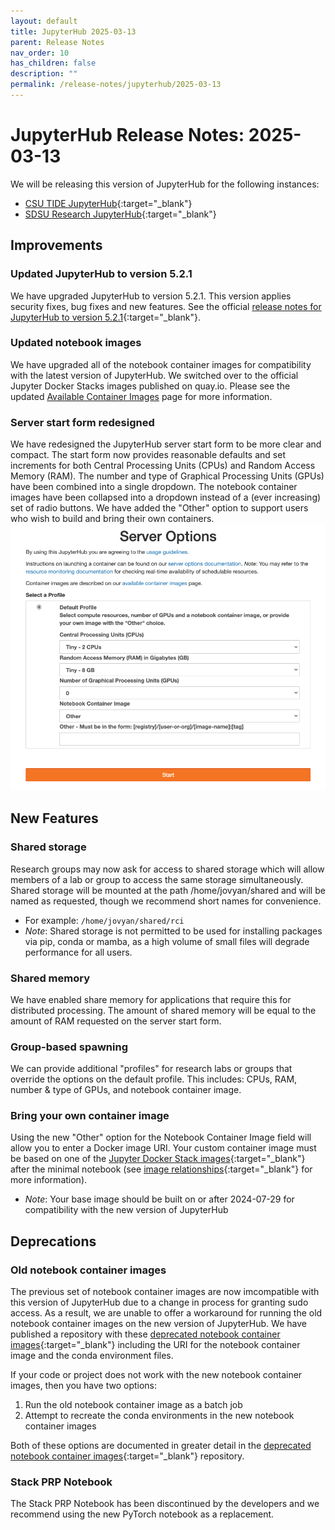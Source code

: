 ```yaml
---
layout: default
title: JupyterHub 2025-03-13
parent: Release Notes
nav_order: 10
has_children: false
description: ""
permalink: /release-notes/jupyterhub/2025-03-13
---
```

# JupyterHub Release Notes: 2025-03-13
We will be releasing this version of JupyterHub for the following instances:
- [CSU TIDE JupyterHub](https://csu-tide-jupyterhub.nrp-nautilus.io/){:target="_blank"}
- [SDSU Research JupyterHub](https://jupyterhub-research.sdsu.edu/){:target="_blank"}

## Improvements

### Updated JupyterHub to version 5.2.1
We have upgraded JupyterHub to version 5.2.1.
This version applies security fixes, bug fixes and new features.
See the official [release notes for JupyterHub to version 5.2.1](https://jupyterhub.readthedocs.io/en/stable/reference/changelog.html#id3){:target="_blank"}.

### Updated notebook images
We have upgraded all of the notebook container images for compatibility with the latest version of JupyterHub.
We switched over to the official Jupyter Docker Stacks images published on quay.io.
Please see the updated [Available Container Images](/jupyterhub/images) page for more information.

### Server start form redesigned
We have redesigned the JupyterHub server start form to be more clear and compact.
The start form now provides reasonable defaults and set increments for both Central Processing Units (CPUs) and Random Access Memory (RAM).
The number and type of Graphical Processing Units (GPUs) have been combined into a single dropdown.
The notebook container images have been collapsed into a dropdown instead of a (ever increasing) set of radio buttons.
We have added the "Other" option to support users who wish to build and bring their own containers.
![JupyterHub start form](/images/release-notes/2025-03-13/start-form.png)

## New Features

### Shared storage
Research groups may now ask for access to shared storage which will allow members of a lab or group to access the same storage simultaneously.
Shared storage will be mounted at the path /home/jovyan/shared and will be named as requested, though we recommend short names for convenience.
- For example: `/home/jovyan/shared/rci`
- *Note*: Shared storage is not permitted to be used for installing packages via pip, conda or mamba, as a high volume of small files will degrade performance for all users.

### Shared memory
We have enabled share memory for applications that require this for distributed processing.
The amount of shared memory will be equal to the amount of RAM requested on the server start form.

### Group-based spawning
We can provide additional "profiles" for research labs or groups that override the options on the default profile.
This includes: CPUs, RAM, number & type of GPUs, and notebook container image.

### Bring your own container image
Using the new "Other" option for the Notebook Container Image field will allow you to enter a Docker image URI.
Your custom container image must be based on one of the [Jupyter Docker Stack images](https://jupyter-docker-stacks.readthedocs.io/en/latest/using/selecting.html){:target="_blank"} after the minimal notebook (see [image relationships](https://jupyter-docker-stacks.readthedocs.io/en/latest/using/selecting.html#image-relationships){:target="_blank"} for more information).
- *Note*: Your base image should be built on or after 2024-07-29 for compatibility with the new version of JupyterHub

## Deprecations

### Old notebook container images
The previous set of notebook container images are now imcompatible with this version of JupyterHub due to a change in process for granting sudo access.
As a result, we are unable to offer a workaround for running the old notebook container images on the new version of JupyterHub.
We have published a repository with these [deprecated notebook container images](https://github.com/csu-tide/deprectated-notebook-images){:target="_blank"} including the URI for the notebook container image and the conda environment files.

If your code or project does not work with the new notebook container images, then you have two options:
1. Run the old notebook container image as a batch job
1. Attempt to recreate the conda environments in the new notebook container images

Both of these options are documented in greater detail in the [deprecated notebook container images](https://github.com/csu-tide/deprectated-notebook-images){:target="_blank"} repository.

### Stack PRP Notebook 
The Stack PRP Notebook has been discontinued by the developers and we recommend using the new PyTorch notebook as a replacement.
